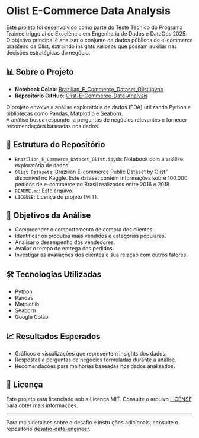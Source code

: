 
# Olist E-Commerce Data Analysis

Este projeto foi desenvolvido como parte do Teste Técnico do Programa Trainee triggo.ai de Excelência em Engenharia de Dados e DataOps 2025.  
O objetivo principal é analisar o conjunto de dados públicos de e-commerce brasileiro da Olist, extraindo insights valiosos que possam auxiliar nas decisões estratégicas do negócio.

## 📊 Sobre o Projeto

- **Notebook Colab**: [Brazilian_E_Commerce_Dataset_Olist.ipynb](https://colab.research.google.com/github/dede0702/Olist-E-Commerce-Data-Analysis/blob/main/Brazilian_E_Commerce_Dataset_Olist.ipynb)
- **Repositório GitHub**: [Olist-E-Commerce-Data-Analysis](https://github.com/dede0702/Olist-E-Commerce-Data-Analysis)

O projeto envolve a análise exploratória de dados (EDA) utilizando Python e bibliotecas como Pandas, Matplotlib e Seaborn.  
A análise busca responder a perguntas de negócios relevantes e fornecer recomendações baseadas nos dados.

## 📁 Estrutura do Repositório

- `Brazilian_E_Commerce_Dataset_Olist.ipynb`: Notebook com a análise exploratória de dados.
- `Olist Datasets`: Brazilian E-commerce Public Dataset by Olist" disponível no Kaggle. Este dataset contém informações sobre 100.000 pedidos de e-commerce no Brasil realizados entre 2016 e 2018.
- `README.md`: Este arquivo.
- `LICENSE`: Licença do projeto (MIT).

## 📌 Objetivos da Análise

- Compreender o comportamento de compra dos clientes.
- Identificar os produtos mais vendidos e categorias populares.
- Analisar o desempenho dos vendedores.
- Avaliar o tempo de entrega dos pedidos.
- Investigar as avaliações dos clientes e sua relação com outros fatores.

## 🛠️ Tecnologias Utilizadas

- Python
- Pandas
- Matplotlib
- Seaborn
- Google Colab

## 📈 Resultados Esperados

- Gráficos e visualizações que representem insights dos dados.
- Respostas a perguntas de negócios formuladas durante a análise.
- Recomendações para melhorias baseadas nos dados analisados.

## 📄 Licença

Este projeto está licenciado sob a Licença MIT. Consulte o arquivo [LICENSE](https://github.com/dede0702/Olist-E-Commerce-Data-Analysis/blob/main/LICENSE) para obter mais informações.

---

Para mais detalhes sobre o desafio e instruções adicionais, consulte o repositório [desafio-data-engineer](https://github.com/dede0702/desafio-data-engineer).
